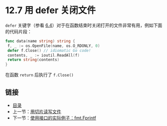 # 12.7 用 defer 关闭文件

`defer` 关键字（参看 [6.4](06.4.md)）对于在函数结束时关闭打开的文件非常有用，例如下面的代码片段：

```go
func data(name string) string {
 f, _ := os.OpenFile(name, os.O_RDONLY, 0)
 defer f.Close() // idiomatic Go code!
 contents, _ := ioutil.ReadAll(f)
 return string(contents)
}
```

在函数 `return` 后执行了 `f.Close()`

## 链接

- [目录](getting-started.md)
- 上一节：[用切片读写文件](12.6.md)
- 下一节：[使用接口的实际例子：fmt.Fprintf](12.8.md)
